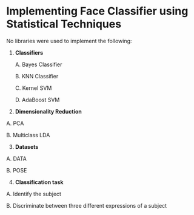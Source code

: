# Implementing Face Classifier using Statistical Techniques

No libraries were used to implement the following:

1. **Classifiers**

    A. Bayes Classifier 

    B. KNN Classifier

    C. Kernel SVM

    D. AdaBoost SVM

2. **Dimensionality Reduction**

  A. PCA

  B. Multiclass LDA

3. **Datasets**

  A. DATA

  B. POSE

4. **Classification task**

  A. Identify the subject

  B. Discriminate between three different expressions of a subject
